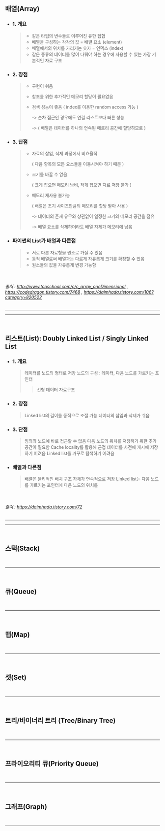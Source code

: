## 배열(Array)

+ ### 1. 개요
  > + 같은 타입의 변수들로 이루어진 유한 집합
  > + 배열을 구성하는 각각의 값 = 배열 요소 (element)
  > + 배열에서의 위치를 가리키는 숫자 = 인덱스 (index)
  > + 같은 종류의 데이터를 많이 다뤄야 하는 경우에 사용할 수 있는 가장 기본적인 자료 구조
  
+ ### 2. 장점
  > + 구현이 쉬움
  > + 참조를 위한 추가적인 메모리 할당이 필요없음
  > + 검색 성능이 좋음 ( index를 이용한 random access 가능 )
  >
  >   -> 순차 접근인 경우에도 연결 리스트보다 빠른 성능 
  >
  >   -> ( 배열은 데이터를 하나의 연속된 메로리 공간에 할당하므로 )
  
+ ### 3. 단점
  > + 자료의 삽입, 삭제 과정에서 비효율적 
  >
  >   ( 다음 항목의 모든 요소들을 이동시켜야 하기 때문 )
  >
  > + 크기를 바꿀 수 없음 
  >
  >   ( 크게 잡으면 메모리 낭비, 작게 잡으면 자료 저장 불가 )
  >
  > + 메모리 재사용 불가능 
  >
  >   ( 배열은 초기 사이즈만큼의 메모리를 할당 받아 사용 )
  >
  >   -> 데이터의 존재 유무와 상관없이 일정한 크기의 메모리 공간을 점유
  >
  >   -> 배열 요소를 삭제하더라도 배열 자체가 메모리에 남음
  
+ ### 파이썬의 List가 배열과 다른점
  > + 서로 다른 자료형을 원소로 가질 수 있음
  > + 동적 배열로써 배열과는 다르게 자유롭게 크기를 확장할 수 있음
  > + 원소들의 값을 자유롭게 변경 가능함
  
<br>

###### 출처 : http://www.tcpschool.com/c/c_array_oneDimensional , https://codedragon.tistory.com/7468 , https://daimhada.tistory.com/106?category=820522

------------
------------
<br>

## 리스트(List): Doubly Linked List / Singly Linked List

+ ### 1. 개요
  > 데이터를 노드의 형태로 저장
  > 노드의 구성 : 데이터, 다음 노드를 가르키는 포인터
  > > 선형 데이터 자료구조
  
+ ### 2. 장점
  > Linked list의 길이를 동적으로 조절 가능
  > 데이터의 삽입과 삭제가 쉬움
  
+ ### 3. 단점
  > 임의의 노드에 바로 접근할 수 없음
  > 다음 노드의 위치를 저장하기 위한 추가 공간이 필요함
  > Cache locality를 활용해 근접 데이터를 사전에 캐시에 저장하기 어려움
  > Linked list를 거꾸로 탐색하기 어려움
  
+ ### 배열과 다른점
  > 배열은 물리적인 배치 구조 자체가 연속적으로 저장
  > Linked list는 다음 노드를 가르키는 포인터에 다음 노드의 위치를 
  
  
<br>

###### 출처 : https://daimhada.tistory.com/72

------------
------------
<br>

## 스택(Stack)

<br>

------------
<br>

## 큐(Queue)

<br>

------------
<br>

## 맵(Map)

<br>

------------
<br>

## 셋(Set)

<br>

------------
<br>

## 트리/바이너리 트리 (Tree/Binary Tree)

<br>

------------
<br>

## 프라이오리티 큐(Priority Queue)

<br>

------------
<br>

## 그래프(Graph)

<br>

------------
